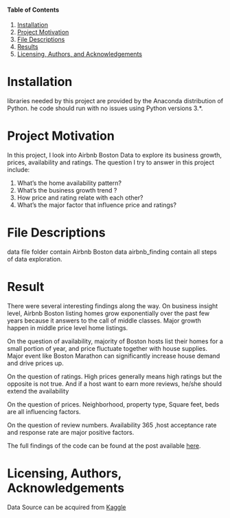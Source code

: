 #### Table of Contents

1. [Installation](#Installation)
2. [Project Motivation](#motivation)
3. [File Descriptions](#files)
4. [Results](#results)
5. [Licensing, Authors, and Acknowledgements](#licensing)


# Installation<a name="Installation"></a>
libraries needed by this project are provided by the Anaconda distribution of Python. he code should run with no 
issues using Python versions 3.*.

# Project Motivation<a name="motivation"></a>
In this project, I look into Airbnb Boston Data to explore its business growth, prices, availability and ratings. The question I try to answer in this project include:
1. What’s the home availability pattern?
2. What’s the business growth trend ?
3. How price and rating relate with each other?
4. What’s the major factor that influence price and ratings?

# File Descriptions<a name="files"></a>
data file folder contain Airbnb Boston data
airbnb_finding contain all steps of data exploration.

# Result<a name="results"></a>
There were several interesting findings along the way. On business insight level, Airbnb Boston listing homes grow exponentially over the past few years because it answers to the call of middle classes. Major growth happen in middle price level home listings.

On the question of availability, majority of Boston hosts list their homes for a small portion of year, and price fluctuate together with house supplies. Major event like Boston Marathon can significantly increase house demand and drive prices up.

On the question of ratings. High prices generally means high ratings but the opposite is not true. And if a host want to earn more reviews, he/she should extend the availability

On the question of prices. Neighborhood, property type, Square feet, beds are all influencing factors.

On the question of review numbers. Availability 365 ,host acceptance rate and response rate are major positive factors.

The full findings of the code can be found at the post available [here](https://medium.com/@haataa/interesting-facts-you-want-to-know-about-airbnb-boston-insight-behind-data-4c4bd4a40b74).

# Licensing, Authors, Acknowledgements<a name="licensing"></a>
Data Source can be acquired from [Kaggle](https://www.kaggle.com/airbnb/boston)


